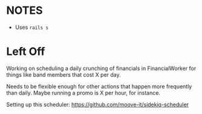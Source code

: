 # NOTES
* Uses `rails s`


# Left Off
Working on scheduling a daily crunching of financials in FinancialWorker for things like band members that cost X per day.

Needs to be flexible enough for other actions that happen more frequently than daily. Maybe running a promo is X per hour, for instance.

Setting up this scheduler: https://github.com/moove-it/sidekiq-scheduler
